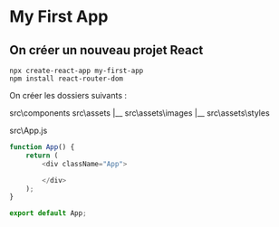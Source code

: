 # My First App

## On créer un nouveau projet React

```shell
npx create-react-app my-first-app
npm install react-router-dom
```

On créer les dossiers suivants :

src\components
src\assets
|__ src\assets\images
|__ src\assets\styles

src\App.js
```js
function App() {
	return (
		<div className="App">

		</div>
	);
}

export default App;

```